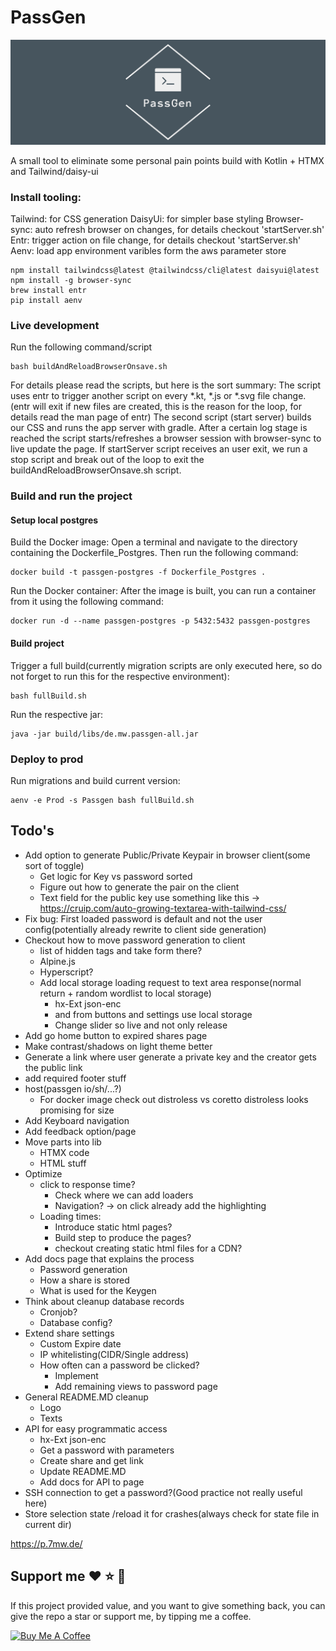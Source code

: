 # PassGen

![logo](https://github.com/MartinWie/PassGen/blob/master/logo.png)

A small tool to eliminate some personal pain points build with Kotlin + HTMX and Tailwind/daisy-ui

### Install tooling:

Tailwind: for CSS generation
DaisyUi: for simpler base styling
Browser-sync: auto refresh browser on changes, for details checkout 'startServer.sh'
Entr: trigger action on file change, for details checkout 'startServer.sh'
Aenv: load app environment varibles form the aws parameter store

```Terminal
npm install tailwindcss@latest @tailwindcss/cli@latest daisyui@latest
npm install -g browser-sync 
brew install entr
pip install aenv
```

### Live development

Run the following command/script

```Terminal
bash buildAndReloadBrowserOnsave.sh
```

For details please read the scripts, but here is the sort summary:
The script uses entr to trigger another script on every *.kt, *.js or *.svg file change.
(entr will exit if new files are created, this is the reason for the loop, for details read the man page of entr)
The second script (start server) builds our CSS and runs the app server with gradle.
After a certain log stage is reached the script starts/refreshes a browser session with browser-sync to live update the
page.
If startServer script receives an user exit, we run a stop script and break out of the loop to exit the
buildAndReloadBrowserOnsave.sh script.

### Build and run the project

#### Setup local postgres

Build the Docker image: Open a terminal and navigate to the directory containing the Dockerfile_Postgres. Then run the
following command:

```Terminal
docker build -t passgen-postgres -f Dockerfile_Postgres .
```

Run the Docker container: After the image is built, you can run a container from it using the following command:

```Terminal
docker run -d --name passgen-postgres -p 5432:5432 passgen-postgres
```

#### Build project

Trigger a full build(currently migration scripts are only executed here, so do not forget to run this for the respective
environment):

```Terminal
bash fullBuild.sh
```

Run the respective jar:

```Terminal
java -jar build/libs/de.mw.passgen-all.jar 
```

### Deploy to prod

Run migrations and build current version:

```Terminal
aenv -e Prod -s Passgen bash fullBuild.sh
```

## Todo's

- Add option to generate Public/Private Keypair in browser client(some sort of toggle)
    - Get logic for Key vs password sorted
    - Figure out how to generate the pair on the client
    - Text field for the public key use something like
      this -> https://cruip.com/auto-growing-textarea-with-tailwind-css/
- Fix bug: First loaded password is default and not the user config(potentially already rewrite to client side
  generation)
- Checkout how to move password generation to client
    - list of hidden tags and take form there?
    - Alpine.js
    - Hyperscript?
    - Add local storage loading request to text area response(normal return + random wordlist to local storage)
        - hx-Ext json-enc
        - and from buttons and settings use local storage
        - Change slider so live and not only release
- Add go home button to expired shares page
- Make contrast/shadows on light theme better
- Generate a link where user generate a private key and the creator gets the public link
- add required footer stuff
- host(passgen io/sh/...?)
    - For docker image check out distroless vs coretto distroless looks promising for size
- Add Keyboard navigation
- Add feedback option/page
- Move parts into lib
    - HTMX code
    - HTML stuff
- Optimize
    - click to response time?
        - Check where we can add loaders
        - Navigation? -> on click already add the highlighting
    - Loading times:
        - Introduce static html pages?
        - Build step to produce the pages?
        - checkout creating static html files for a CDN?
- Add docs page that explains the process
    - Password generation
    - How a share is stored
    - What is used for the Keygen
- Think about cleanup database records
    - Cronjob?
    - Database config?
- Extend share settings
    - Custom Expire date
    - IP whitelisting(CIDR/Single address)
    - How often can a password be clicked?
        - Implement
        - Add remaining views to password page
- General README.MD cleanup
    - Logo
    - Texts
- API for easy programmatic access
    - hx-Ext json-enc
    - Get a password with parameters
    - Create share and get link
    - Update README.MD
    - Add docs for API to page
- SSH connection to get a password?(Good practice not really useful here)
- Store selection state /reload it for crashes(always check for state file in current dir)

https://p.7mw.de/

## Support me :heart: :star: :money_with_wings:

If this project provided value, and you want to give something back, you can give the repo a star or support me, by
tipping me a coffee.

<a href="https://buymeacoffee.com/MartinWie" target="_blank"><img src="https://cdn.buymeacoffee.com/buttons/v2/default-blue.png" alt="Buy Me A Coffee" width="170"></a>
